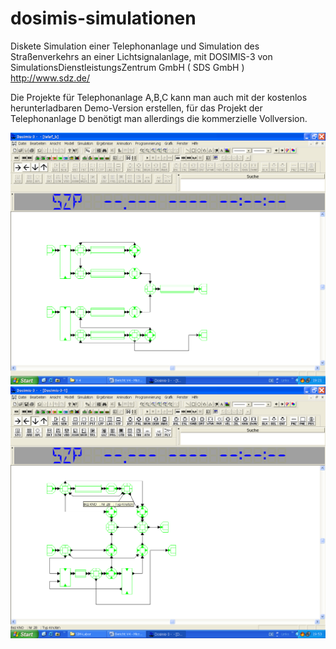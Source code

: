 # dosimis-simulationen
Diskete Simulation einer Telephonanlage und Simulation des Straßenverkehrs  an einer Lichtsignalanlage, mit  DOSIMIS-3 von SimulationsDienstleistungsZentrum GmbH ( SDS GmbH ) http://www.sdz.de/

Die Projekte für Telephonanlage A,B,C kann man auch mit der kostenlos herunterladbaren Demo-Version erstellen, für das Projekt der Telephonanlage D benötigt man allerdings die kommerzielle Vollversion.

![Modell 'Telephonanlage C'](/doc/images/telef_c.png "Modell 'Telephonanlage C'") 
![Modell 'Telephonanlage D'](/doc/images/telef_d.png "Modell 'Telephonanlage D'") 
